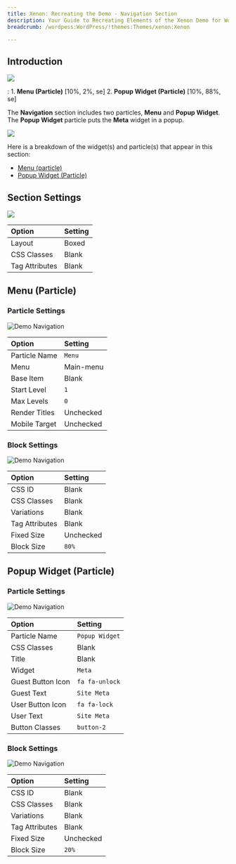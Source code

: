 ```yaml
---
title: Xenon: Recreating the Demo - Navigation Section
description: Your Guide to Recreating Elements of the Xenon Demo for WordPress
breadcrumb: /wordpess:WordPress/!themes:Themes/xenon:Xenon

---
```


## Introduction

![](assets/demo_2.jpeg)

:   1. **Menu (Particle)** [10%, 2%, se]
    2. **Popup Widget (Particle)** [10%, 88%, se]

The **Navigation** section includes two particles, **Menu** and **Popup Widget**. The **Popup Widget** particle puts the **Meta** widget in a popup.

![](assets/home_navigation.jpeg)

Here is a breakdown of the widget(s) and particle(s) that appear in this section:

* [Menu (particle)](#menu-(particle))
* [Popup Widget (Particle)](#popup-widget-(particle))

## Section Settings

![](assets/demo_navigation_settings.jpeg)

| Option         | Setting |
| :------------- | :------ |
| Layout         | Boxed   |
| CSS Classes    | Blank   |
| Tag Attributes | Blank   |

## Menu (Particle)

### Particle Settings

![Demo Navigation](demo_navigation_1.jpeg)

| Option        | Setting   |
| :------------ | :-------- |
| Particle Name | `Menu`    |
| Menu          | Main-menu |
| Base Item     | Blank     |
| Start Level   | `1`       |
| Max Levels    | `0`       |
| Render Titles | Unchecked |
| Mobile Target | Unchecked |

### Block Settings

![Demo Navigation](demo_navigation_2.jpeg)

| Option         | Setting   |
| :------------- | :-------- |
| CSS ID         | Blank     |
| CSS Classes    | Blank     |
| Variations     | Blank     |
| Tag Attributes | Blank     |
| Fixed Size     | Unchecked |
| Block Size     | `80%`     |

## Popup Widget (Particle)

### Particle Settings

![Demo Navigation](demo_navigation_3.png)

| Option            | Setting        |
| :---------------- | :------------- |
| Particle Name     | `Popup Widget` |
| CSS Classes       | Blank          |
| Title             | Blank          |
| Widget            | `Meta`         |
| Guest Button Icon | `fa fa-unlock` |
| Guest Text        | `Site Meta`    |
| User Button Icon  | `fa fa-lock`   |
| User Text         | `Site Meta`    |
| Button Classes    | `button-2`     |

### Block Settings

![Demo Navigation](demo_navigation_4.jpeg)

| Option         | Setting   |
| :------------- | :-------- |
| CSS ID         | Blank     |
| CSS Classes    | Blank     |
| Variations     | Blank     |
| Tag Attributes | Blank     |
| Fixed Size     | Unchecked |
| Block Size     | `20%`     |
